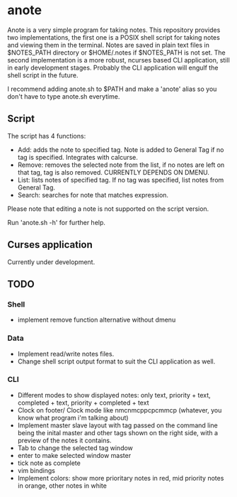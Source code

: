 # anote

Anote is a very simple program for taking notes. This repository provides two implementations, the first one is
a POSIX shell script for taking notes and viewing them in the terminal.
Notes are saved in plain text files in $NOTES_PATH directory or $HOME/.notes if $NOTES_PATH is not set.
The second implementation is a more robust, ncurses based CLI application, still in early development stages.
Probably the CLI application will engulf the shell script in the future.

I recommend adding anote.sh to $PATH and make a 'anote' alias so you don't have to type anote.sh everytime.


## Script
The script has 4 functions:
+ Add: adds the note to specified tag. Note is added to General Tag if no tag is specified. Integrates with calcurse.
+ Remove: removes the selected note from the list, if no notes are left on that tag, tag is also removed. CURRENTLY DEPENDS ON DMENU.
+ List: lists notes of specified tag. If no tag was specified, list notes from General Tag.
+ Search: searches for note that matches expression.

Please note that editing a note is not supported on the script version.

Run 'anote.sh -h' for further help.

## Curses application
Currently under development.

## TODO
### Shell
+ implement remove function alternative without dmenu

### Data
+ Implement read/write notes files.
+ Change shell script output format to suit the CLI application as well.

### CLI
+ Different modes to show displayed notes: only text, priority + text, completed + text, priority + completed + text
+ Clock on footer/ Clock mode like nmcnmcppcpcmmcp (whatever, you know what program i'm talking about)
+ Implement master slave layout with tag passed on the command line being the inital master and other tags shown on the right side, with a preview of the notes it contains.
+ Tab to change the selected tag window
+ enter to make selected window master
+ tick note as complete
+ vim bindings
+ Implement colors: show more prioritary notes in red, mid priority notes in orange, other notes in white
